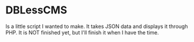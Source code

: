 # DBLessCMS
Is a little script I wanted to make. It takes JSON data and displays it through PHP. 
It is NOT finished yet, but I'll finish it when I have the time. 



